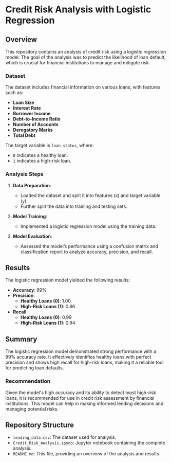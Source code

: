 # Credit Risk Analysis with Logistic Regression

## Overview

This repository contains an analysis of credit risk using a logistic regression model. The goal of the analysis was to predict the likelihood of loan default, which is crucial for financial institutions to manage and mitigate risk.

### Dataset

The dataset includes financial information on various loans, with features such as:
- **Loan Size**
- **Interest Rate**
- **Borrower Income**
- **Debt-to-Income Ratio**
- **Number of Accounts**
- **Derogatory Marks**
- **Total Debt**

The target variable is `loan_status`, where:
- `0` indicates a healthy loan.
- `1` indicates a high-risk loan.

### Analysis Steps

1. **Data Preparation**: 
   - Loaded the dataset and split it into features (`X`) and target variable (`y`).
   - Further split the data into training and testing sets.

2. **Model Training**:
   - Implemented a logistic regression model using the training data.

3. **Model Evaluation**:
   - Assessed the model’s performance using a confusion matrix and classification report to analyze accuracy, precision, and recall.

## Results

The logistic regression model yielded the following results:

- **Accuracy**: 99%
- **Precision**:
  - **Healthy Loans (0)**: 1.00
  - **High-Risk Loans (1)**: 0.86
- **Recall**:
  - **Healthy Loans (0)**: 0.99
  - **High-Risk Loans (1)**: 0.94

## Summary

The logistic regression model demonstrated strong performance with a 99% accuracy rate. It effectively identifies healthy loans with perfect precision and shows high recall for high-risk loans, making it a reliable tool for predicting loan defaults.

### Recommendation

Given the model's high accuracy and its ability to detect most high-risk loans, it is recommended for use in credit risk assessment by financial institutions. This model can help in making informed lending decisions and managing potential risks.

## Repository Structure

- `lending_data.csv`: The dataset used for analysis.
- `Credit_Risk_Analysis.ipynb`: Jupyter notebook containing the complete analysis.
- `README.md`: This file, providing an overview of the analysis and results.


